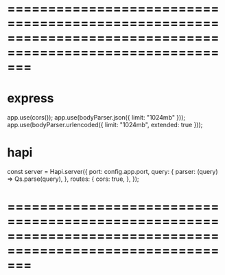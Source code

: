 # ===========================================================================================================

# express
app.use(cors());
app.use(bodyParser.json({ limit: "1024mb" }));
app.use(bodyParser.urlencoded({ limit: "1024mb", extended: true }));

# hapi
const server = Hapi.server({
  port: config.app.port,
  query: {
    parser: (query) => Qs.parse(query),
  },
  routes: {
    cors: true,
  },
});

# ===========================================================================================================
